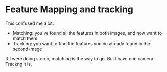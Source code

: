 # Feature Mapping and tracking  

This confused me a bit. 
  - Matching: you've found all the features in both images, and now want to match them
  - Tracking: you want to find the features you've already found in the second image
  
If I were doing stereo, matching is the way to go. But I have one camera. Trackng it is. 
